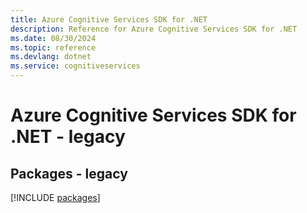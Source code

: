 ```yaml
---
title: Azure Cognitive Services SDK for .NET
description: Reference for Azure Cognitive Services SDK for .NET
ms.date: 08/30/2024
ms.topic: reference
ms.devlang: dotnet
ms.service: cognitiveservices
---
```

# Azure Cognitive Services SDK for .NET - legacy
## Packages - legacy
[!INCLUDE [packages](cognitive-services-index.md)]